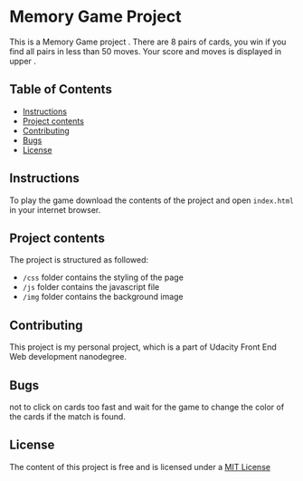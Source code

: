 # Memory Game Project

This is a Memory Game project . There are 8 pairs of cards, you win if you find all pairs in less than 50 moves. Your score  and moves is displayed in upper .

## Table of Contents

* [Instructions](#instructions)
* [Project contents](#project-contents)
* [Contributing](#contributing)
* [Bugs](#Bugs)
* [License](#license)

## Instructions

To play the game download the contents of the project and open `index.html` in your internet browser. 

## Project contents

The project is structured as followed:


* `/css` folder contains the styling of the page
* `/js` folder contains the javascript file 
* `/img` folder contains the background image

## Contributing

This project is my personal project, which is a part of Udacity Front End Web development nanodegree. 

## Bugs

not to click on cards too fast and wait for the game to change the color of the cards if the match is found.


## License

The content of this project is free and is licensed under a [MIT License](https://choosealicense.com/licenses/mit/)
